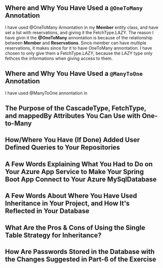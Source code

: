 ## Where and Why You Have Used a `@OneToMany` Annotation
I have used @OneToMany Annontation in my **Member** entity class, and have set a list with reservations, and giving it the FetchType.LAZY. The reason I have givin it the **@OneToMany** annontation is because of the relationship between **Member** and **Reservations**. Since member can have multiple reservations, it makes since for it to have OneToMany annontation. I have chosen to only give them a FetchType.LAZY, because the LAZY type only fethces the informations when giving access to them.  

## Where and Why You Have Used a `@ManyToOne` Annotation
I have used @ManyToOne annontation in 

## The Purpose of the CascadeType, FetchType, and mappedBy Attributes You Can Use with One-to-Many

## How/Where You Have (If Done) Added User Defined Queries to Your Repositories

## A Few Words Explaining What You Had to Do on Your Azure App Service to Make Your Spring Boot App Connect to Your Azure MySqlDatabase

## A Few Words About Where You Have Used Inheritance in Your Project, and How It's Reflected in Your Database

## What Are the Pros & Cons of Using the Single Table Strategy for Inheritance?

## How Are Passwords Stored in the Database with the Changes Suggested in Part-6 of the Exercise


